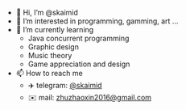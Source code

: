 - 👋 Hi, I’m @skaimid
- 👀 I’m interested in programming, gamming, art ...
- 🌱 I’m currently learning 
  - Java concurrent programming
  - Graphic design
  - Music theory 
  - Game appreciation and design
- 📫 How to reach me 
  - ✈️ telegram: [@skaimid](https://t.me/skaimid)
  - ✉️ mail: [zhuzhaoxin2016@gmail.com](mailto://zhuzhaoxin2016@gmail.com)

